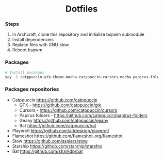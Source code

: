 <h1 align="center">
  Dotfiles
</h1>

### Steps

1. In Archcraft, clone this repository and initialize bspwm submodule
2. Install dependencies
3. Replace files with GNU stow
4. Reboot bspwm

### Packages

```bash
# Install packages
yay -S catppuccin-gtk-theme-mocha catppuccin-cursors-mocha papirus-folders-catppuccin-git bat playerctl flameshot stow sct zsh-autosuggestions zsh-syntax-highlighting indicator-sound-switcher brave-bin
```

### Packages repositories

- Catppuccin https://github.com/catppuccin
  - GTK - https://github.com/catppuccin/gtk
  - Cursors - https://github.com/catppuccin/cursors
  - Papirus folders - https://github.com/catppuccin/papirus-folders
  - Geany https://github.com/catppuccin/geany
  - Bat https://github.com/catppuccin/bat
- Playerctl https://github.com/altdesktop/playerctl
- Flameshot https://github.com/flameshot-org/flameshot
- Stow https://github.com/aspiers/stow
- Starship https://github.com/starship/starship
- Bat https://github.com/sharkdp/bat
